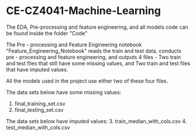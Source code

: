 # CE-CZ4041-Machine-Learning

The EDA, Pre-processing and feature engineering, and all models code can be found inside the folder "Code"

The Pre - processing and Feature Engineering notebook "Feature_Engineering_Notebook" reads the train and test data, conducts pre - processing and feature engineering, and outputs 4 files - 
Two train and test files that still have some missing values, and 
Two train and test files that have imputed values. 

All the models used in the project use either two of these four files. 

The data sets below have some missing values:
1. final_training_set.csv
2. final_testing_set.csv


The data sets below have imputed values:
3. train_median_with_cols.csv
4. test_median_with_cols.csv

